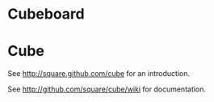 # Cubeboard

# Cube

See <http://square.github.com/cube> for an introduction.

See <http://github.com/square/cube/wiki> for documentation.
